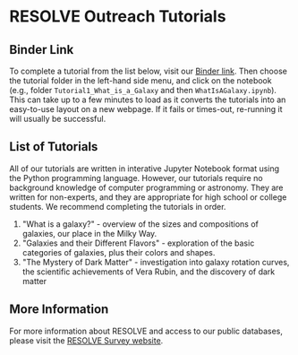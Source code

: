 # RESOLVE Outreach Tutorials

## Binder Link
To complete a tutorial from the list below, visit our [Binder link](https://mybinder.org/v2/gh/resolvesurvey/outreach/HEAD). Then choose the tutorial folder in the left-hand side menu, and click on the notebook (e.g., folder `Tutorial1_What_is_a_Galaxy` and then `WhatIsAGalaxy.ipynb`). This can take up to a few minutes to load as it converts the tutorials into an easy-to-use layout on a new webpage. If it fails or times-out, re-running it will usually be successful.

## List of Tutorials
All of our tutorials are written in interative Jupyter Notebook format using the Python programming language. However, our tutorials require no background knowledge of computer programming or astronomy. They are written for non-experts, and they are appropriate for high school or college students. We recommend completing the tutorials in order.

 1. "What is a galaxy?" - overview of the sizes and compositions of galaxies, our place in the Milky Way.
 2. "Galaxies and their Different Flavors" - exploration of the basic categories of galaxies, plus their colors and shapes.
 3. "The Mystery of Dark Matter" - investigation into galaxy rotation curves, the scientific achievements of Vera Rubin, and the discovery of dark matter

## More Information
For more information about RESOLVE and access to our public databases, please visit the [RESOLVE Survey website](https://resolve.astro.unc.edu/).
